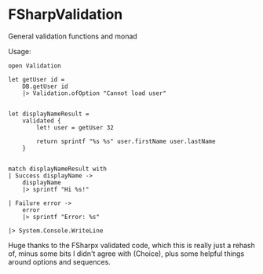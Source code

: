 # FSharpValidation

General validation functions and monad

Usage:
```
open Validation

let getUser id =
    DB.getUser id
    |> Validation.ofOption "Cannot load user"

    
let displayNameResult =
    validated {
        let! user = getUser 32

        return sprintf "%s %s" user.firstName user.lastName
    }


match displayNameResult with
| Success displayName ->
    displayName
    |> sprintf "Hi %s!"

| Failure error ->
    error
    |> sprintf "Error: %s"

|> System.Console.WriteLine
```

Huge thanks to the FSharpx validated code, which this is really just a rehash of, minus some bits I didn't agree with (Choice), plus some helpful things around options and sequences.
